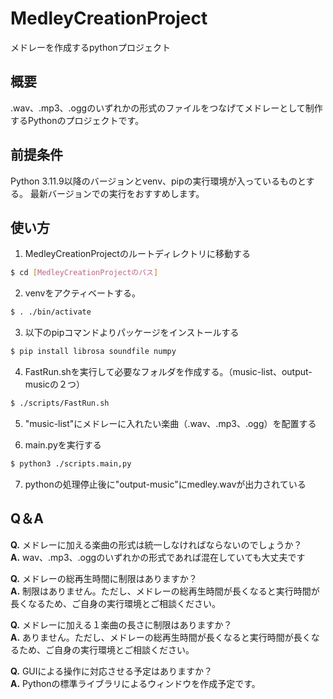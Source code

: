 # MedleyCreationProject
メドレーを作成するpythonプロジェクト

## 概要
.wav、.mp3、.oggのいずれかの形式のファイルをつなげてメドレーとして制作するPythonのプロジェクトです。  

## 前提条件
Python 3.11.9以降のバージョンとvenv、pipの実行環境が入っているものとする。
最新バージョンでの実行をおすすめします。


## 使い方
1. MedleyCreationProjectのルートディレクトリに移動する
```sh
$ cd [MedleyCreationProjectのパス]
```

2. venvをアクティベートする。
```sh
$ . ./bin/activate 
```

3. 以下のpipコマンドよりパッケージをインストールする
```sh
$ pip install librosa soundfile numpy
```

4. FastRun.shを実行して必要なフォルダを作成する。（music-list、output-musicの２つ）
```sh
$ ./scripts/FastRun.sh
```

5. "music-list"にメドレーに入れたい楽曲（.wav、.mp3、.ogg）を配置する

6. main.pyを実行する
```sh
$ python3 ./scripts.main,py
```

7. pythonの処理停止後に"output-music"にmedley.wavが出力されている


## Q＆A
**Q.** メドレーに加える楽曲の形式は統一しなければならないのでしょうか？  
**A.** wav、.mp3、.oggのいずれかの形式であれば混在していても大丈夫です

**Q.** メドレーの総再生時間に制限はありますか？  
**A.** 制限はありません。ただし、メドレーの総再生時間が長くなると実行時間が長くなるため、ご自身の実行環境とご相談ください。

**Q.** メドレーに加える１楽曲の長さに制限はありますか？  
**A.** ありません。ただし、メドレーの総再生時間が長くなると実行時間が長くなるため、ご自身の実行環境とご相談ください。

**Q.** GUIによる操作に対応させる予定はありますか？  
**A.** Pythonの標準ライブラリによるウィンドウを作成予定です。



